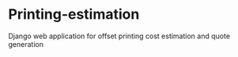 # Printing-estimation
Django web application for offset printing cost estimation and quote generation
